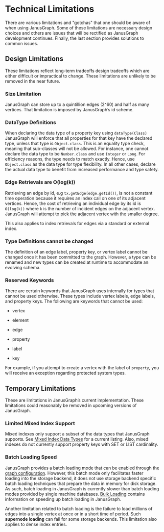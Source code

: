 # Technical Limitations

There are various limitations and "gotchas" that one should be aware of
when using JanusGraph. Some of these limitations are necessary design
choices and others are issues that will be rectified as JanusGraph
development continues. Finally, the last section provides solutions to
common issues.

## Design Limitations

These limitations reflect long-term tradeoffs design tradeoffs which are
either difficult or impractical to change. These limitations are
unlikely to be removed in the near future.

### Size Limitation

JanusGraph can store up to a quintillion edges (2^60) and half as many
vertices. That limitation is imposed by JanusGraph’s id scheme.

### DataType Definitions

When declaring the data type of a property key using `dataType(Class)`
JanusGraph will enforce that all properties for that key have the
declared type, unless that type is `Object.class`. This is an equality
type check, meaning that sub-classes will not be allowed. For instance,
one cannot declare the data type to be `Number.class` and use `Integer`
or `Long`. For efficiency reasons, the type needs to match exactly.
Hence, use `Object.class` as the data type for type flexibility. In all
other cases, declare the actual data type to benefit from increased
performance and type safety.

### Edge Retrievals are O(log(k))

Retrieving an edge by id, e.g `tx.getEdge(edge.getId())`, is not a
constant time operation because it requires an index call on one of its
adjacent vertices. Hence, the cost of retrieving an individual edge by
its id is `O(log(k))` where `k` is the number of incident edges on the
adjacent vertex. JanusGraph will attempt to pick the adjacent vertex
with the smaller degree.

This also applies to index retrievals for edges via a standard or
external index.

### Type Definitions cannot be changed

The definition of an edge label, property key, or vertex label cannot be
changed once it has been committed to the graph. However, a type can be
renamed and new types can be created at runtime to accommodate an
evolving schema.

### Reserved Keywords

There are certain keywords that JanusGraph uses internally for types
that cannot be used otherwise. These types include vertex labels, edge
labels, and property keys. The following are keywords that cannot be
used:

-   vertex

-   element

-   edge

-   property

-   label

-   key

For example, if you attempt to create a vertex with the label of
`property`, you will receive an exception regarding protected system
types.

## Temporary Limitations

These are limitations in JanusGraph’s current implementation. These
limitations could reasonably be removed in upcoming versions of
JanusGraph.

### Limited Mixed Index Support

Mixed indexes only support a subset of the data types that JanusGraph
supports. See [Mixed Index Data Types](../interactions/search-predicates.md#data-type-support) for a current
listing. Also, mixed indexes do not currently support property keys with
SET or LIST cardinality.

### Batch Loading Speed

JanusGraph provides a batch loading mode that can be enabled through the
[graph configuration](../configs/configuration-reference.md). However, this batch mode only
facilitates faster loading into the storage backend, it does not use
storage backend specific batch loading techniques that prepare the data
in memory for disk storage. As such, batch loading in JanusGraph is
currently slower than batch loading modes provided by single machine
databases. [Bulk Loading](../operations/bulk-loading.md) contains information on speeding up
batch loading in JanusGraph.

Another limitation related to batch loading is the failure to load
millions of edges into a single vertex at once or in a short time of
period. Such **supernode loading** can fail for some storage backends.
This limitation also applies to dense index entries.
